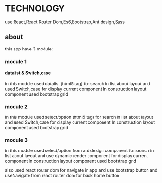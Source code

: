 # TECHNOLOGY
use:React,React Router Dom,Es6,Bootstrap,Ant design,Sass

## about
this app have 3 module:

### module 1

#### datalist & Switch,case
in this module used datalist (html5 tag) for search in list about layout
and used Switch,case for display current component
In construction layout component used bootstrap grid 

### module 2
in this module used select/option (html5 tag) for search in list about layout 
and used Switch,case for display current component
In construction layout component used bootstrap grid 

### module 3
in this module used select/option from ant design component for search in list about layout 
and use dynamic render component for display current component
In construction layout component used bootstrap grid 

also used react router dom for navigate in app and use bootstrap button and useNavigate from react router dom for back home button
